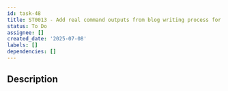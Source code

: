 ```yaml
---
id: task-48
title: ST0013 - Add real command outputs from blog writing process for blog 0005
status: To Do
assignee: []
created_date: '2025-07-08'
labels: []
dependencies: []
---
```


## Description
